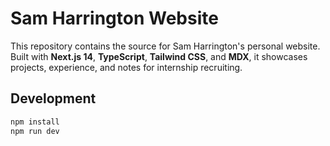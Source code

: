 # Sam Harrington Website

This repository contains the source for Sam Harrington's personal website.  
Built with **Next.js 14**, **TypeScript**, **Tailwind CSS**, and **MDX**, it showcases projects, experience, and notes for internship recruiting.

## Development

```bash
npm install
npm run dev